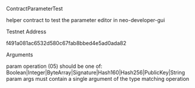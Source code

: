 ContractParameterTest

helper contract to test the parameter editor in neo-developer-gui

Testnet Address

f491a081ac6532d580c67fab8bbed4e5ad0ada82

Arguments

param operation (05) should be one of: Boolean|Integer|ByteArray|Signature|Hash160|Hash256|PublicKey|String
param args must contain a single argument of the type matching operation
